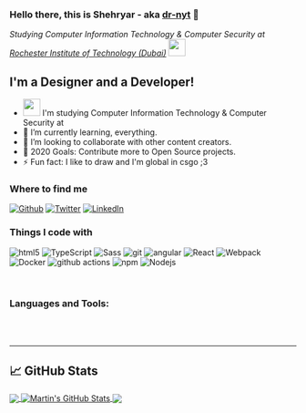### Hello there, this is Shehryar - aka [dr-nyt][website] 👋

<p>
    <em>
        Studying Computer Information Technology & Computer Security at
        <a href="https://www.rit.edu/"
            >Rochester Institute of Technology (Dubai)</a
        >
        <img
            src="https://media.giphy.com/media/fYSnHlufseco8Fh93Z/giphy.gif"
            width="30"
        />
    </em>
</p>

## I'm a Designer and a Developer!

-   <img src="https://media.giphy.com/media/fYSnHlufseco8Fh93Z/giphy.gif" width="30"/> I'm studying Computer Information Technology & Computer Security at
-   🌱 I’m currently learning, everything.
-   👯 I’m looking to collaborate with other content creators.
-   🥅 2020 Goals: Contribute more to Open Source projects.
-   ⚡ Fun fact: I like to draw and I'm global in csgo ;3

<h3>Where to find me</h3>
<p>
    <a href="https://github.com/dr-nyt" target="_blank"
        ><img
            alt="Github"
            src="https://img.shields.io/badge/GitHub-%2312100E.svg?&style=for-the-badge&logo=Github&logoColor=white"
    /></a>
    <a href="https://twitter.com/drnyt_" target="_blank"
        ><img
            alt="Twitter"
            src="https://img.shields.io/badge/twitter-%231DA1F2.svg?&style=for-the-badge&logo=twitter&logoColor=white"
    /></a>
    <a href="https://www.linkedin.com/in/shahryar-abdul-aziz/" target="_blank"
        ><img
            alt="LinkedIn"
            src="https://img.shields.io/badge/linkedin-%230077B5.svg?&style=for-the-badge&logo=linkedin&logoColor=white"
    /></a>
</p>

<h3>Things I code with</h3>
<p>
<img alt="html5" src="https://img.shields.io/badge/-HTML5-E34F26?style=flat-square&logo=html5&logoColor=white" />
  <img alt="TypeScript" src="https://img.shields.io/badge/-TypeScript-007ACC?style=flat-square&logo=typescript&logoColor=white" />
  <img alt="Sass" src="https://img.shields.io/badge/-Sass-CC6699?style=flat-square&logo=sass&logoColor=white" />
  <img alt="git" src="https://img.shields.io/badge/-Git-F05032?style=flat-square&logo=git&logoColor=white" />
  <img alt="angular" src="https://img.shields.io/badge/-Angular-DD0031?style=flat-square&logo=angular&logoColor=white" />
  <img alt="React" src="https://img.shields.io/badge/-React-45b8d8?style=flat-square&logo=react&logoColor=white" />
  <img alt="Webpack" src="https://img.shields.io/badge/-Webpack-8DD6F9?style=flat-square&logo=webpack&logoColor=white" /> 
  <img alt="Docker" src="https://img.shields.io/badge/-Docker-46a2f1?style=flat-square&logo=docker&logoColor=white" />
  <img alt="github actions" src="https://img.shields.io/badge/-Firebase-FF7F00?style=flat-square&logo=firebase&logoColor=white" />
  <img alt="npm" src="https://img.shields.io/badge/-NPM-CB3837?style=flat-square&logo=npm&logoColor=white" />
  <img alt="Nodejs" src="https://img.shields.io/badge/-Nodejs-43853d?style=flat-square&logo=Node.js&logoColor=white" />
</p>

<br />

### Languages and Tools:

<br />
<br />

---

## &#x1f4c8; GitHub Stats

<a href="https://github.com/dr-nyt/dr-nyt">
  <img align="center" src="https://github-readme-stats.vercel.app/api/top-langs/?username=dr-nyt&hide=html,css&title_color=ffffff&text_color=c9cacc&icon_color=2bbc8a&bg_color=1d1f21" />
</a>
<a href="https://github.com/dr-nyt/dr-nyt">
  <img align="center" src="https://github-readme-stats.vercel.app/api?username=dr-nyt&show_icons=true&line_height=27&count_private=true&title_color=ffffff&text_color=c9cacc&icon_color=2bbc8a&bg_color=1d1f21" alt="Martin's GitHub Stats" />
</a>

<a href="https://github.com/HanaDigital/NovelScraper">
  <img align="center" src="https://github-readme-stats.vercel.app/api/pin/?username=hanadigital&repo=novelscraper&title_color=ffffff&text_color=c9cacc&icon_color=2bbc8a&bg_color=1d1f21" />
</a>

[website]: https://shehryar.hanadigital.me/
[twitter]: https://twitter.com/drnyt_
[linkedin]: https://www.linkedin.com/in/shahryar-abdul-aziz/
